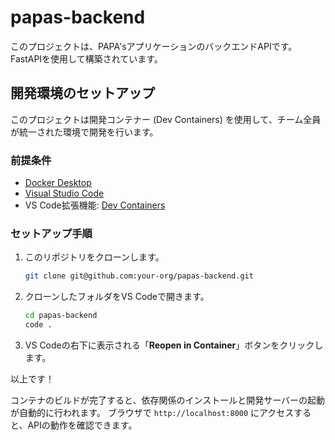 # papas-backend

このプロジェクトは、PAPA'sアプリケーションのバックエンドAPIです。FastAPIを使用して構築されています。

## 開発環境のセットアップ

このプロジェクトは開発コンテナー (Dev Containers) を使用して、チーム全員が統一された環境で開発を行います。

### 前提条件

*   [Docker Desktop](https://www.docker.com/products/docker-desktop/)
*   [Visual Studio Code](https://code.visualstudio.com/)
*   VS Code拡張機能: [Dev Containers](https://marketplace.visualstudio.com/items?itemName=ms-vscode-remote.remote-containers)

### セットアップ手順

1.  このリポジトリをクローンします。
    ```bash
    git clone git@github.com:your-org/papas-backend.git
    ```

2.  クローンしたフォルダをVS Codeで開きます。
    ```bash
    cd papas-backend
    code .
    ```

3.  VS Codeの右下に表示される「**Reopen in Container**」ボタンをクリックします。

以上です！

コンテナのビルドが完了すると、依存関係のインストールと開発サーバーの起動が自動的に行われます。
ブラウザで `http://localhost:8000` にアクセスすると、APIの動作を確認できます。
